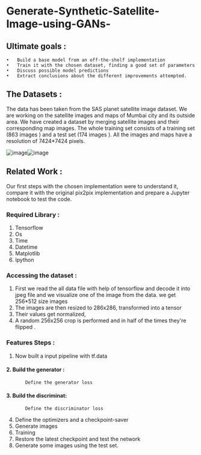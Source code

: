 # Generate-Synthetic-Satellite-Image-using-GANs-
## Ultimate goals :
    •	Build a base model from an off-the-shelf implementation
    •	Train it with the chosen dataset, finding a good set of parameters
    •	Discuss possible model predictions 
    •	Extract conclusions about the different improvements attempted.
## The Datasets : 
The data has been taken from the SAS planet satellite image dataset. We are working on the satellite images and maps of Mumbai city and its outside area. We have created a dataset by merging satellite images and their corresponding map images. The whole training set consists of a training set (863 images ) and a test set (174 images ). 
All the images and maps have a resolution of 7424*7424 pixels.

  ![image](https://user-images.githubusercontent.com/90769423/152635409-a58d3d61-93af-409e-86bd-99800d6635ef.png)![image](https://user-images.githubusercontent.com/90769423/152635524-80249c9f-2a9f-4c0b-a49a-7f585976320b.png)




## Related Work : 
Our first steps with the chosen implementation were to understand it, compare it with the original pix2pix implementation and prepare a Jupyter notebook to test the code.
### Required Library :
1.	Tensorflow 
2.	Os 
3.	Time 
4.	Datetime 
5.	Matplotlib
6.	Ipython 
### Accessing the dataset :
1.	First we read the all data file with help of tensorflow and decode it into jpeg file and we visualize one of the image from the data. we get 256*512 size images
2.	The images are then resized to 286x286, transformed into a tensor
3.	Their values get normalized, 
4.	A random 256x256 crop is performed and in half of the times they're flipped . 



### Features Steps :
1.	Now built a input pipeline with tf.data
#### 2. Build the generator :
           Define the generator loss 
#### 3.	Build the discriminat: 
           Define the discriminator loss 
4.	Define the optimizers and a checkpoint-saver 
5.	Generate images 
6.	Training 
7.	Restore the latest checkpoint and test the network 
8.	Generate some images using the test set. 


